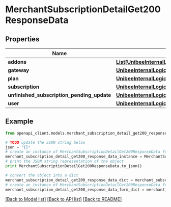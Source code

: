 # MerchantSubscriptionDetailGet200ResponseData


## Properties

Name | Type | Description | Notes
------------ | ------------- | ------------- | -------------
**addons** | [**List[UnibeeInternalLogicGatewayRoPlanAddonVo]**](UnibeeInternalLogicGatewayRoPlanAddonVo.md) | Plan Addon | [optional] 
**gateway** | [**UnibeeInternalLogicGatewayRoGatewaySimplify**](UnibeeInternalLogicGatewayRoGatewaySimplify.md) |  | [optional] 
**plan** | [**UnibeeInternalLogicGatewayRoPlanSimplify**](UnibeeInternalLogicGatewayRoPlanSimplify.md) |  | [optional] 
**subscription** | [**UnibeeInternalLogicGatewayRoSubscriptionSimplify**](UnibeeInternalLogicGatewayRoSubscriptionSimplify.md) |  | [optional] 
**unfinished_subscription_pending_update** | [**UnibeeInternalLogicGatewayRoSubscriptionPendingUpdateDetailVo**](UnibeeInternalLogicGatewayRoSubscriptionPendingUpdateDetailVo.md) |  | [optional] 
**user** | [**UnibeeInternalLogicGatewayRoUserAccountSimplify**](UnibeeInternalLogicGatewayRoUserAccountSimplify.md) |  | [optional] 

## Example

```python
from openapi_client.models.merchant_subscription_detail_get200_response_data import MerchantSubscriptionDetailGet200ResponseData

# TODO update the JSON string below
json = "{}"
# create an instance of MerchantSubscriptionDetailGet200ResponseData from a JSON string
merchant_subscription_detail_get200_response_data_instance = MerchantSubscriptionDetailGet200ResponseData.from_json(json)
# print the JSON string representation of the object
print MerchantSubscriptionDetailGet200ResponseData.to_json()

# convert the object into a dict
merchant_subscription_detail_get200_response_data_dict = merchant_subscription_detail_get200_response_data_instance.to_dict()
# create an instance of MerchantSubscriptionDetailGet200ResponseData from a dict
merchant_subscription_detail_get200_response_data_form_dict = merchant_subscription_detail_get200_response_data.from_dict(merchant_subscription_detail_get200_response_data_dict)
```
[[Back to Model list]](../README.md#documentation-for-models) [[Back to API list]](../README.md#documentation-for-api-endpoints) [[Back to README]](../README.md)


